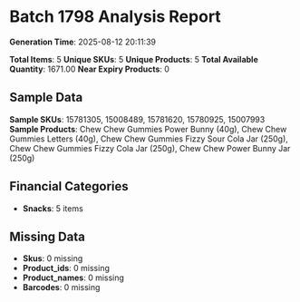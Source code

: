 # Batch 1798 Analysis Report

**Generation Time**: 2025-08-12 20:11:39

**Total Items**: 5
**Unique SKUs**: 5
**Unique Products**: 5
**Total Available Quantity**: 1671.00
**Near Expiry Products**: 0

## Sample Data
**Sample SKUs**: 15781305, 15008489, 15781620, 15780925, 15007993
**Sample Products**: Chew Chew Gummies Power Bunny (40g), Chew Chew Gummies Letters (40g), Chew Chew Gummies Fizzy Sour Cola Jar (250g), Chew Chew Gummies Fizzy Cola Jar (250g), Chew Chew Power Bunny Jar (250g)

## Financial Categories
- **Snacks**: 5 items

## Missing Data
- **Skus**: 0 missing
- **Product_ids**: 0 missing
- **Product_names**: 0 missing
- **Barcodes**: 0 missing
